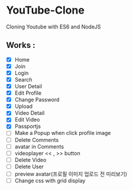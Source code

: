 # YouTube-Clone

Cloning Youtube with ES6 and NodeJS

## Works : 

- [X] Home
- [X] Join
- [X] Login
- [X] Search
- [X] User Detail
- [X] Edit Profile
- [X] Change Password
- [X] Upload
- [X] Video Detail
- [X] Edit Video
- [X] Passportjs
- [ ] Make a Popup when click profile image
- [ ] Delete Comments
- [ ] avatar in Comments
- [ ] videoplayer << , >> button
- [ ] Delete Video
- [ ] Delete User
- [ ] preview avatar(프로필 이미지 업로드 전 미리보기)
- [ ] Change css with grid display